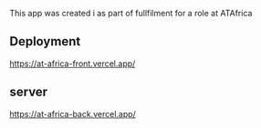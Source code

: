 This app was created i as part of fullfilment for a role at ATAfrica

## Deployment
https://at-africa-front.vercel.app/

## server
https://at-africa-back.vercel.app/